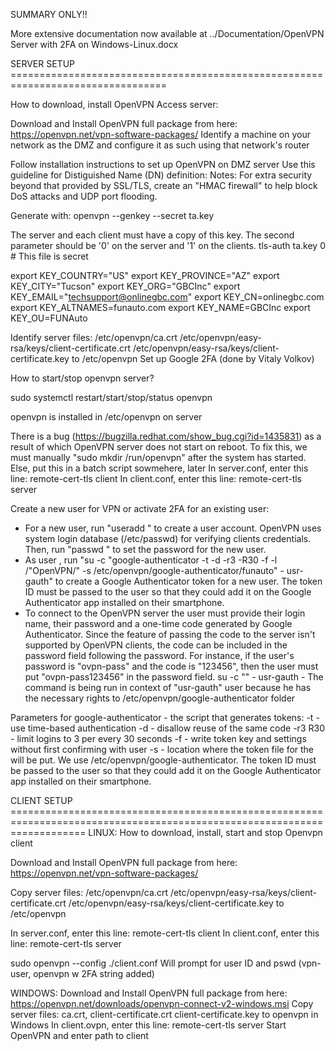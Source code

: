 SUMMARY ONLY!!


More extensive documentation now available at ../Documentation/OpenVPN Server with 2FA on Windows-Linux.docx









SERVER SETUP  =================================================================================

How to download, install OpenVPN Access server:

Download and Install OpenVPN full package from here:  https://openvpn.net/vpn-software-packages/
Identify a machine on your network as the DMZ and configure it as such using that network's router

Follow installation instructions to set up OpenVPN on DMZ server
Use this guideline for Distiguished Name (DN) definition:
Notes:
For extra security beyond that provided by SSL/TLS, create an "HMAC firewall" to help block DoS attacks and UDP port flooding.

Generate with:
 openvpn --genkey --secret ta.key

The server and each client must have a copy of this key.
The second parameter should be '0' on the server and '1' on the clients.
tls-auth ta.key 0 # This file is secret

export KEY_COUNTRY="US"
export KEY_PROVINCE="AZ"
export KEY_CITY="Tucson"
export KEY_ORG="GBCInc"
export KEY_EMAIL="techsupport@onlinegbc.com"
export KEY_CN=onlinegbc.com
export KEY_ALTNAMES=funauto.com
export KEY_NAME=GBCInc
export KEY_OU=FUNAuto

Identify server files:
    /etc/openvpn/ca.crt
    /etc/openvpn/easy-rsa/keys/client-certificate.crt
    /etc/openvpn/easy-rsa/keys/client-certificate.key 
to /etc/openvpn
Set up Google 2FA (done by Vitaly Volkov)


How to start/stop openvpn server?

sudo systemctl restart/start/stop/status openvpn

openvpn is installed in /etc/openvpn on server

There is a bug (https://bugzilla.redhat.com/show_bug.cgi?id=1435831) as a result of which OpenVPN server does not start on reboot.  To fix this, we must manually "sudo mkdir /run/openvpn" after the system has started.  Else, put this in a batch script sowmehere, later
In server.conf, enter this line:
remote-cert-tls client
In client.conf, enter this line:
remote-cert-tls server


Create a new user for VPN or activate 2FA for an existing user:
 - For a new user, run "useradd <username>" to create a user account. OpenVPN uses system login database (/etc/passwd) for verifying clients credentials.  Then, run "passwd <username>" to set the password for the new user.
 - As user <username>, run "su -c "google-authenticator -t -d -r3 -R30 -f -l /"OpenVPN/" -s /etc/openvpn/google-authenticator/funauto" - usr-gauth" to create a Google Authenticator token for a new user. The token ID must be passed to the user so that they could add it on the Google Authenticator app installed on their smartphone.
 - To connect to the OpenVPN server the user must provide their login name, their password and a one-time code generated by 
 Google Authenticator. Since the feature of passing the code to the server isn't supported by OpenVPN clients, the code can 
 be included in the password field following the password. For instance, if the user's password is "ovpn-pass"  and the code 
 is "123456", then the user must put "ovpn-pass123456" in the password field.
	su -c "<command>" - usr-gauth - The command is being run in context of "usr-gauth" user because he has the necessary rights to /etc/openvpn/google-authenticator folder

Parameters for google-authenticator - the script that generates tokens:
		-t - use time-based authentication
		-d - disallow reuse of the same code
		-r3 R30 - limit logins to 3 per every 30 seconds
		-f - write token key and settings without first confirming with user
		-s - location where the token file for the <username> will be put. We use /etc/openvpn/google-authenticator.
The token ID must be passed to the user so that they could add it on the Google Authenticator app installed on their smartphone. 


CLIENT SETUP  =========================================================================================================================
LINUX:
How to download, install, start and stop Openvpn client

Download and Install OpenVPN full package from here:  https://openvpn.net/vpn-software-packages/

Copy server files:
    /etc/openvpn/ca.crt
    /etc/openvpn/easy-rsa/keys/client-certificate.crt
    /etc/openvpn/easy-rsa/keys/client-certificate.key 
to /etc/openvpn

In server.conf, enter this line:
remote-cert-tls client
In client.conf, enter this line:
remote-cert-tls server


sudo openvpn --config ./client.conf
Will prompt for user ID and pswd (vpn-user, openvpn w 2FA string added)

WINDOWS:
Download and Install OpenVPN full package from here: https://openvpn.net/downloads/openvpn-connect-v2-windows.msi
Copy server files: ca.crt, client-certificate.crt client-certificate.key to openvpn in Windows
In client.ovpn, enter this line: remote-cert-tls server
Start OpenVPN and enter path to client

